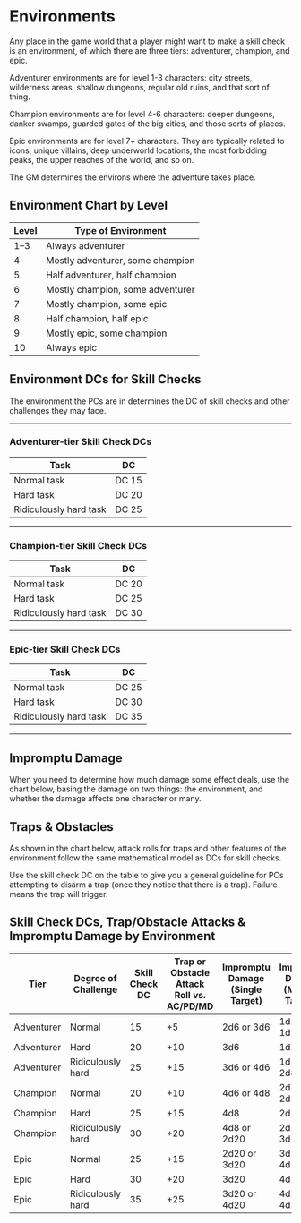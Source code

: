 # Environments

Any place in the game world that a player might want to make a skill check is an environment, of which there are three tiers: adventurer, champion, and epic.

Adventurer environments are for level 1-3 characters: city streets, wilderness areas, shallow dungeons, regular old ruins, and that sort of thing.

Champion environments are for level 4-6 characters: deeper dungeons, danker swamps, guarded gates of the big cities, and those sorts of places.

Epic environments are for level 7+ characters. They are typically related to icons, unique villains, deep underworld locations, the most forbidding peaks, the upper reaches of the world, and so on.

The GM determines the environs where the adventure takes place.

## Environment Chart by Level

| **Level** | **Type of Environment** |
| --- | --- |
| 1–3 | Always adventurer |
| 4 | Mostly adventurer, some champion |
| 5 | Half adventurer, half champion |
| 6 | Mostly champion, some adventurer |
| 7 | Mostly champion, some epic |
| 8 | Half champion, half epic |
| 9 | Mostly epic, some champion |
| 10 | Always epic |

## Environment DCs for Skill Checks

The environment the PCs are in determines the DC of skill checks and other challenges they may face.

---

### Adventurer-tier Skill Check DCs

| **Task** | **DC** |
| --- | --- |
| Normal task | DC 15 |
| Hard task | DC 20 |
| Ridiculously hard task | DC 25 |

---

### Champion-tier Skill Check DCs

| **Task** | **DC** |
| --- | --- |
| Normal task | DC 20 |
| Hard task | DC 25 |
| Ridiculously hard task | DC 30 |

---

### Epic-tier Skill Check DCs

| **Task** | **DC** |
| --- | --- |
| Normal task | DC 25 |
| Hard task | DC 30 |
| Ridiculously hard task | DC 35 |

---

## Impromptu Damage

When you need to determine how much damage some effect deals, use the chart below, basing the damage on two things: the environment, and whether the damage affects one character or many.

## Traps & Obstacles

As shown in the chart below, attack rolls for traps and other features of the environment follow the same mathematical model as DCs for skill checks.

Use the skill check DC on the table to give you a general guideline for PCs attempting to disarm a trap (once they notice that there is a trap). Failure means the trap will trigger.

## Skill Check DCs, Trap/Obstacle Attacks & Impromptu Damage by Environment

| **Tier** | **Degree of Challenge** | **Skill Check DC** | **Trap or Obstacle Attack Roll vs. AC/PD/MD** | **Impromptu Damage (Single Target)** | **Impromptu Damage (Multiple Targets)** |
| --- | --- | --- | --- | --- | --- |
| Adventurer | Normal | 15 | +5 | 2d6 or 3d6 | 1d10 or 1d12 |
| Adventurer | Hard | 20 | +10 | 3d6 | 1d12 |
| Adventurer | Ridiculously hard | 25 | +15 | 3d6 or 4d6 | 1d12 or 2d8 |
| Champion | Normal | 20 | +10 | 4d6 or 4d8 | 2d10 or 2d12 |
| Champion | Hard | 25 | +15 | 4d8 | 2d12 |
| Champion | Ridiculously hard | 30 | +20 | 4d8 or 2d20 | 2d12 or 3d10 |
| Epic | Normal | 25 | +15 | 2d20 or 3d20 | 3d12 or 4d10 |
| Epic | Hard | 30 | +20 | 3d20 | 4d10 |
| Epic | Ridiculously hard | 35 | +25 | 3d20 or 4d20 | 4d10 or 4d12 |
